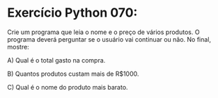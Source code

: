 # Exercício Python 070: 
Crie um programa que leia o nome e o preço de vários produtos. O programa deverá perguntar se o usuário vai continuar ou não. No 
final, mostre:

A) Qual é o total gasto na compra.

B) Quantos produtos custam mais de R$1000.

C) Qual é o nome do produto mais barato.
